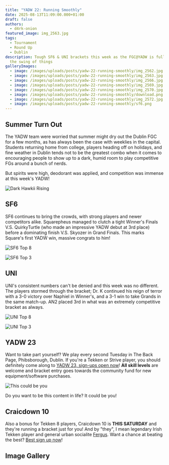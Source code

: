 ```yaml
---
title: "YADW 22: Running Smoothly"
date: 2025-08-13T11:09:00.000+01:00
draft: false
authors:
  - d4rk-onion
featured_image: img_2563.jpg
tags:
  - Tournament
  - Round Up
  - Dublin
description: Tough SF6 & UNI brackets this week as the FGC@YADW is fully into
  the swing of things
galleryImages:
  - image: /images/uploads/posts/yadw-22-running-smoothly/img_2562.jpg
  - image: /images/uploads/posts/yadw-22-running-smoothly/img_2563.jpg
  - image: /images/uploads/posts/yadw-22-running-smoothly/img_2566.jpg
  - image: /images/uploads/posts/yadw-22-running-smoothly/img_2569.jpg
  - image: /images/uploads/posts/yadw-22-running-smoothly/img_2570.jpg
  - image: /images/uploads/posts/yadw-22-running-smoothly/download.png
  - image: /images/uploads/posts/yadw-22-running-smoothly/img_2572.jpg
  - image: /images/uploads/posts/yadw-22-running-smoothly/sf6.png
---
```

## Summer Turn Out

The YADW team were worried that summer might dry out the Dublin FGC for a few months, as has always been the case with weeklies in the capital. Students returning home from college, players heading off on holidays, and fine weather in Dublin tends not to be the greatest combo when it comes to encouraging people to show up to a dark, humid room to play competitive FGs around a bunch of nerds.

But spirits were high, deodorant was applied, and competition was immense at this week's YADW!

![Dark Hawkii Rising](/images/uploads/posts/yadw-22-running-smoothly/img_2562.jpg)


## SF6

SF6 continues to bring the crowds, with strong players and newer competitors alike. Squarepheus managed to clutch a tight Winner's Finals V.S. QuirkyTurtle (who made an impressive YADW debut at 3rd place) before a dominating finish V.S. Skyozer in Grand Finals. This marks Square's first YADW win, massive congrats to him!

![SF6 Top 8](/images/uploads/posts/yadw-22-running-smoothly/sf6.png)

![SF6 Top 3](/images/uploads/posts/yadw-22-running-smoothly/img_2572.jpg)


## UNI

UNI's consistent numbers can't be denied and this week was no different. The players stormed through the bracket; Dr. K continued his reign of terror with a 3-0 victory over Naphiel in Winner's, and a 3-1 win to take Grands in the same match-up. AN2 placed 3rd in what was an extremely competitive bracket as always.

![UNI Top 8](/images/uploads/posts/yadw-22-running-smoothly/download.png)

![UNI Top 3](/images/uploads/posts/yadw-22-running-smoothly/img_2570.jpg)

## YADW 23

Want to take part yourself? We play every second Tuesday in The Back Page, Phibsborough, Dublin. If you're a Tekken or Strive player, you should definitely come along to [YADW 23, sign-ups open now](https://start.gg/yadw)! **All skill levels** are welcome and bracket entry goes towards the community fund for new equipment/software purchases.

![This could be you](/images/uploads/posts/yadw-22-running-smoothly/img_2569.jpg)

Do you want to be this content in life? It could be you!



## Craicdown 10

Also a bonus for Tekken 8 players, Craicdown 10 is **THIS SATURDAY** and they're running a bracket just for you! And by "they", I mean legendary Irish Tekken player and general urban socialite [Fergus](https://x.com/Fergus_TK). Want a chance at beating the best? [Best sign up now](https://www.start.gg/tournament/craicdown-10/details)!

## Image Gallery